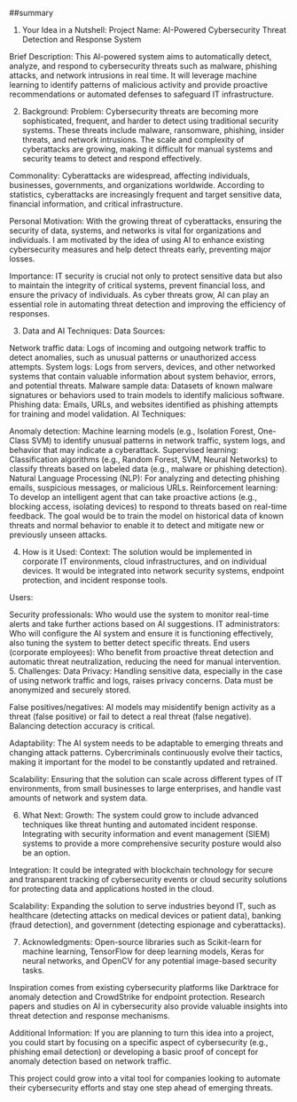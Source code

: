 ##summary 

1. Your Idea in a Nutshell:
Project Name: AI-Powered Cybersecurity Threat Detection and Response System

Brief Description: This AI-powered system aims to automatically detect, analyze, and respond to cybersecurity threats such as malware, phishing attacks, and network intrusions in real time. It will leverage machine learning to identify patterns of malicious activity and provide proactive recommendations or automated defenses to safeguard IT infrastructure.

2. Background:
Problem: Cybersecurity threats are becoming more sophisticated, frequent, and harder to detect using traditional security systems. These threats include malware, ransomware, phishing, insider threats, and network intrusions. The scale and complexity of cyberattacks are growing, making it difficult for manual systems and security teams to detect and respond effectively.

Commonality: Cyberattacks are widespread, affecting individuals, businesses, governments, and organizations worldwide. According to statistics, cyberattacks are increasingly frequent and target sensitive data, financial information, and critical infrastructure.

Personal Motivation: With the growing threat of cyberattacks, ensuring the security of data, systems, and networks is vital for organizations and individuals. I am motivated by the idea of using AI to enhance existing cybersecurity measures and help detect threats early, preventing major losses.

Importance: IT security is crucial not only to protect sensitive data but also to maintain the integrity of critical systems, prevent financial loss, and ensure the privacy of individuals. As cyber threats grow, AI can play an essential role in automating threat detection and improving the efficiency of responses.

3. Data and AI Techniques:
Data Sources:

Network traffic data: Logs of incoming and outgoing network traffic to detect anomalies, such as unusual patterns or unauthorized access attempts.
System logs: Logs from servers, devices, and other networked systems that contain valuable information about system behavior, errors, and potential threats.
Malware sample data: Datasets of known malware signatures or behaviors used to train models to identify malicious software.
Phishing data: Emails, URLs, and websites identified as phishing attempts for training and model validation.
AI Techniques:

Anomaly detection: Machine learning models (e.g., Isolation Forest, One-Class SVM) to identify unusual patterns in network traffic, system logs, and behavior that may indicate a cyberattack.
Supervised learning: Classification algorithms (e.g., Random Forest, SVM, Neural Networks) to classify threats based on labeled data (e.g., malware or phishing detection).
Natural Language Processing (NLP): For analyzing and detecting phishing emails, suspicious messages, or malicious URLs.
Reinforcement learning: To develop an intelligent agent that can take proactive actions (e.g., blocking access, isolating devices) to respond to threats based on real-time feedback.
The goal would be to train the model on historical data of known threats and normal behavior to enable it to detect and mitigate new or previously unseen attacks.

4. How is it Used:
Context: The solution would be implemented in corporate IT environments, cloud infrastructures, and on individual devices. It would be integrated into network security systems, endpoint protection, and incident response tools.

Users:

Security professionals: Who would use the system to monitor real-time alerts and take further actions based on AI suggestions.
IT administrators: Who will configure the AI system and ensure it is functioning effectively, also tuning the system to better detect specific threats.
End users (corporate employees): Who benefit from proactive threat detection and automatic threat neutralization, reducing the need for manual intervention.
5. Challenges:
Data Privacy: Handling sensitive data, especially in the case of using network traffic and logs, raises privacy concerns. Data must be anonymized and securely stored.

False positives/negatives: AI models may misidentify benign activity as a threat (false positive) or fail to detect a real threat (false negative). Balancing detection accuracy is critical.

Adaptability: The AI system needs to be adaptable to emerging threats and changing attack patterns. Cybercriminals continuously evolve their tactics, making it important for the model to be constantly updated and retrained.

Scalability: Ensuring that the solution can scale across different types of IT environments, from small businesses to large enterprises, and handle vast amounts of network and system data.

6. What Next:
Growth: The system could grow to include advanced techniques like threat hunting and automated incident response. Integrating with security information and event management (SIEM) systems to provide a more comprehensive security posture would also be an option.

Integration: It could be integrated with blockchain technology for secure and transparent tracking of cybersecurity events or cloud security solutions for protecting data and applications hosted in the cloud.

Scalability: Expanding the solution to serve industries beyond IT, such as healthcare (detecting attacks on medical devices or patient data), banking (fraud detection), and government (detecting espionage and cyberattacks).

7. Acknowledgments:
Open-source libraries such as Scikit-learn for machine learning, TensorFlow for deep learning models, Keras for neural networks, and OpenCV for any potential image-based security tasks.

Inspiration comes from existing cybersecurity platforms like Darktrace for anomaly detection and CrowdStrike for endpoint protection. Research papers and studies on AI in cybersecurity also provide valuable insights into threat detection and response mechanisms.

Additional Information:
If you are planning to turn this idea into a project, you could start by focusing on a specific aspect of cybersecurity (e.g., phishing email detection) or developing a basic proof of concept for anomaly detection based on network traffic.

This project could grow into a vital tool for companies looking to automate their cybersecurity efforts and stay one step ahead of emerging threats.

